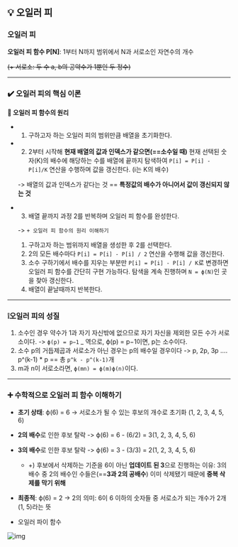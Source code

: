 ## 💡 오일러 피

### 오일러 피
**오일러 피 함수 P[N]**: 1부터 N까지 범위에서 N과 서로소인 자연수의 개수

~~(+ 서로소: 두 수 a, b의 공약수가 1뿐인 두 정수)~~

***

### ✔️ 오일러 피의 핵심 이론

**🚩 오일러 피 함수의 원리**
- 1. 구하고자 하는 오일러 피의 범위만큼 배열을 초기화한다.
- 2. 2부터 시작해 **현재 배열의 값과 인덱스가 같으면(==소수일 때)** 현재 선택된 숫자(K)의 배수에 해당하는 수를 배열에 끝까지 탐색하여 `P[i] = P[i] - P[i]/K` 연산을 수행하며 값을 갱신한다. (i는 K의 배수)

  -> 배열의 값과 인덱스가 같다는 것 == **특정값의 배수가 아니어서 값이 갱신되지 않는 것**
  
- 3. 배열 끝까지 과정 2를 반복하며 오일러 피 함수를 완성한다.

  -> `+ 오일러 피 함수의 원리 이해하기`

  1. 구하고자 하는 범위까지 배열을 생성한 후 2를 선택한다.
  2. 2의 모든 배수마다 `P[i] = P[i] - P[i] / 2` 연산을 수행해 값을 갱신한다.
  3. 소수 구하기에서 배수를 지우는 부분만 `P[i] = P[i] - P[i] / K`로 변경하면 오일러 피 함수를 간단히 구현 가능하다. 탐색을 계속 진행하며 `N = ϕ(N)`인 곳을 찾아 갱신한다.
  4. 배열이 끝날때까지 반복한다.
 
***

### ❕오일러 피의 성질

1. 소수인 경우 약수가 1과 자기 자신밖에 없으므로 자기 자신을 제외한 모든 수가 서로소이다. -> `ϕ(p) = p−1` _ 역으로, ϕ(p) = p−1이면, p는 소수이다.
2. 소수 p의 거듭제곱과 서로소가 아닌 경우는 p의 배수일 경우이다 -> p, 2p, 3p .... p^(k-1) * p == 총 `p^k - p^(k-1)`개
3. m과 n이 서로소라면, `ϕ(mn) = ϕ(m)ϕ(n)`이다.

***

### ➕ 수학적으로 오일러 피 함수 이해하기
- **초기 상태**: ϕ(6) = 6 -> 서로소가 될 수 있는 후보의 개수로 초기화 (1, 2, 3, 4, 5, 6)
- **2의 배수**로 인한 후보 탈락 -> ϕ(6) = 6 - (6/2) = 3(1, 2, 3, 4, 5, 6)
- **3의 배수**로 인한 후보 탈락 -> ϕ(6) = 3 - (3/3) = 2(1, 2, 3, 4, 5, 6)
    - +) 후보에서 삭제하는 기준을 6이 아닌 **업데이트 된 3**으로 진행하는 이유: 3의 배수 중 2의 배수인 수들은(==**3과 2의 공배수**) 이미 삭제됐기 때문에 **중복 삭제를 막기 위해**
- **최종적**: ϕ(6) = 2 -> 2의 의미: 6이 6 이하의 숫자들 중 서로소가 되는 개수가 2개(1, 5)라는 뜻

- 오일러 파이 함수

![img](https://velog.velcdn.com/images/chosj1526/post/17909146-dd2e-494c-8fb3-4eb8da430bc1/image.png)
